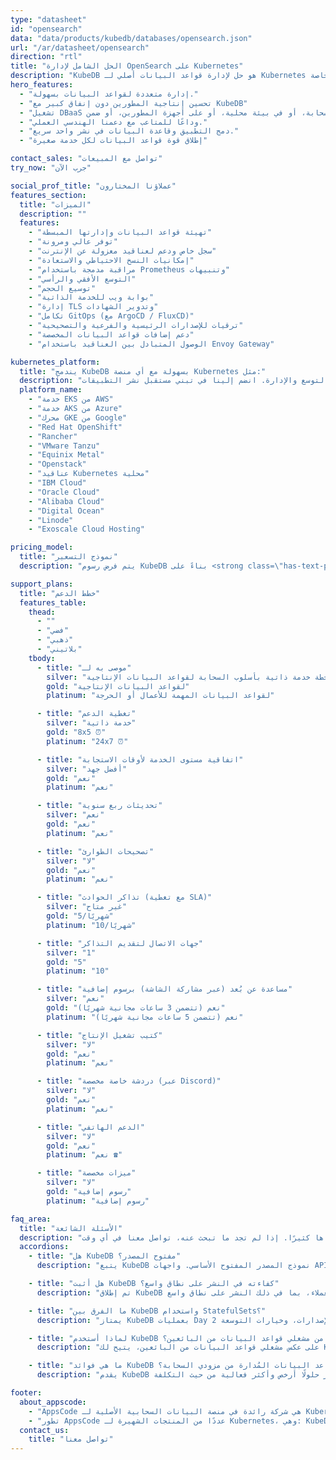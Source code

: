 ```yaml
---
type: "datasheet"
id: "opensearch"
data: "data/products/kubedb/databases/opensearch.json"
url: "/ar/datasheet/opensearch"
direction: "rtl"
title: "الحل الشامل لإدارة OpenSearch على Kubernetes"
description: "KubeDB هو حل لإدارة قواعد البيانات أصلي لـ Kubernetes يُبسِّط ويُؤتمت المهام الروتينية مثل التهيئة، المراقبة، التحديث، التصحيح، التوسيع، توسيع الحجم، النسخ الاحتياطي، الاستعادة، اكتشاف الأعطال، والإصلاح لأنواع مختلفة من قواعد البيانات الشهيرة على أي سحابة عامة أو خاصة."
hero_features:
  - "إدارة متعددة لقواعد البيانات بسهولة."
  - "تحسين إنتاجية المطورين دون إنفاق كبير مع KubeDB"
  - "تشغيل DBaaS الخاص بك على أي سحابة، أو في بيئة محلية، أو على أجهزة المطورين، أو ضمن CI/CD."
  - "وداعًا للمتاعب مع دعمنا الهندسي العملي."
  - "دمج التطبيق وقاعدة البيانات في نشر واحد سريع."
  - "إطلاق قوة قواعد البيانات لكل خدمة صغيرة"

contact_sales: "تواصل مع المبيعات"
try_now: "جرب الآن"

social_prof_title: "عملاؤنا المختارون"
features_section:
  title: "الميزات"
  description: ""
  features:
    - "تهيئة قواعد البيانات وإدارتها المبسطة"
    - "توفر عالي ومرونة"
    - "سجل خاص ودعم لعناقيد معزولة عن الإنترنت"
    - "إمكانيات النسخ الاحتياطي والاستعادة"
    - "مراقبة مدمجة باستخدام Prometheus وتنبيهات"
    - "التوسع الأفقي والرأسي"
    - "توسيع الحجم"
    - "بوابة ويب للخدمة الذاتية"
    - "إدارة TLS وتدوير الشهادات"
    - "تكامل GitOps (مع ArgoCD / FluxCD)"
    - "ترقيات للإصدارات الرئيسية والفرعية والتصحيحية"
    - "دعم إضافات قواعد البيانات المخصصة"
    - "الوصول المتبادل بين العناقيد باستخدام Envoy Gateway"

kubernetes_platform:
  title: "يندمج KubeDB بسهولة مع أي منصة Kubernetes مثل:"
  description: "اختر منصتك المفضلة واستمتع بالنشر والتوسع والإدارة. انضم إلينا في تبني مستقبل نشر التطبيقات."
  platform_name:
    - "خدمة EKS من AWS"
    - "خدمة AKS من Azure"
    - "محرك GKE من Google"
    - "Red Hat OpenShift"
    - "Rancher"
    - "VMware Tanzu"
    - "Equinix Metal"
    - "Openstack"
    - "عناقيد Kubernetes محلية"
    - "IBM Cloud"
    - "Oracle Cloud"
    - "Alibaba Cloud"
    - "Digital Ocean"
    - "Linode"
    - "Exoscale Cloud Hosting"

pricing_model:
  title: "نموذج التسعير"
  description: "يتم فرض رسوم KubeDB بناءً على <strong class=\"has-text-primary\">الحد الأقصى للذاكرة المخصص لحاويات قواعد البيانات التي يديرها KubeDB (وليس الذاكرة الخاصة بعقد Kubernetes).</strong> على سبيل المثال، PostgreSQL مكون من 3 نسخ، كل منها بذاكرة 8 جيجابايت، سيتم احتسابه على أنه 24 جيجابايت لأغراض الفوترة."

support_plans:
  title: "خطط الدعم"
  features_table:
    thead:
      - ""
      - "فضي"
      - "ذهبي"
      - "بلاتيني"
    tbody:
      - title: "موصى به لـ"
        silver: "خطة خدمة ذاتية بأسلوب السحابة لقواعد البيانات الإنتاجية"
        gold: "لقواعد البيانات الإنتاجية"
        platinum: "لقواعد البيانات المهمة للأعمال أو الحرجة"

      - title: "تغطية الدعم"
        silver: "خدمة ذاتية"
        gold: "8x5 ⏰"
        platinum: "24x7 ⏰"

      - title: "اتفاقية مستوى الخدمة لأوقات الاستجابة"
        silver: "أفضل جهد"
        gold: "نعم"
        platinum: "نعم"

      - title: "تحديثات ربع سنوية"
        silver: "نعم"
        gold: "نعم"
        platinum: "نعم"

      - title: "تصحيحات الطوارئ"
        silver: "لا"
        gold: "نعم"
        platinum: "نعم"

      - title: "تذاكر الحوادث (مع تغطية SLA)"
        silver: "غير متاح"
        gold: "5/شهريًا"
        platinum: "10/شهريًا"

      - title: "جهات الاتصال لتقديم التذاكر"
        silver: "1"
        gold: "5"
        platinum: "10"

      - title: "مساعدة عن بُعد (عبر مشاركة الشاشة) برسوم إضافية"
        silver: "نعم"
        gold: "نعم (تتضمن 3 ساعات مجانية شهريًا)"
        platinum: "نعم (تتضمن 5 ساعات مجانية شهريًا)"

      - title: "كتيب تشغيل الإنتاج"
        silver: "لا"
        gold: "نعم"
        platinum: "نعم"

      - title: "دردشة خاصة مخصصة (عبر Discord)"
        silver: "لا"
        gold: "نعم"
        platinum: "نعم"

      - title: "الدعم الهاتفي"
        silver: "لا"
        gold: "نعم"
        platinum: "نعم ☎"

      - title: "ميزات مخصصة"
        silver: "لا"
        gold: "رسوم إضافية"
        platinum: "رسوم إضافية"

faq_area:
  title: "الأسئلة الشائعة"
  description: "إليك بعض الأسئلة التي نتلقاها كثيرًا. إذا لم تجد ما تبحث عنه، تواصل معنا في أي وقت."
  accordions:
    - title: "هل KubeDB مفتوح المصدر؟"
      description: "يتبع KubeDB نموذج المصدر المفتوح الأساسي. واجهات API والعميل متاحة بموجب ترخيص Apache v2 للتكامل مع مشاريع العملاء."

    - title: "هل أثبت KubeDB كفاءته في النشر على نطاق واسع؟"
      description: "تم إطلاق KubeDB في عام 2017، ومنذ ذلك الحين تم نشره عبر العديد من العملاء، بما في ذلك النشر على نطاق واسع."

    - title: "ما الفرق بين KubeDB واستخدام StatefulSets؟"
      description: "يمتاز KubeDB بعمليات Day 2 الشاملة، بما في ذلك المراقبة، والتنبيهات، والنسخ الاحتياطي/الاستعادة، وترقيات الإصدارات، وخيارات التوسعة."

    - title: "لماذا أستخدم KubeDB بدلاً من مشغلي قواعد البيانات من البائعين؟"
      description: "على عكس مشغلي قواعد البيانات من البائعين، يتيح لك KubeDB تلبية جميع احتياجات قاعدة البيانات ضمن عقد واحد وبأقل جهد هندسي."

    - title: "ما هي فوائد KubeDB مقارنة بخدمات قواعد البيانات المُدارة من مزودي السحابة؟"
      description: "يقدم KubeDB مجموعة واسعة من قواعد البيانات، ويدعم البيئات متعددة السحابة والمحلية، ويوفر حلولًا أرخص وأكثر فعالية من حيث التكلفة."

footer:
  about_appscode: 
    - "AppsCode هي شركة رائدة في منصة البيانات السحابية الأصلية لـ Kubernetes. تأسست AppsCode في عام 2016 على يد Tamal Saha، وهو مهندس سابق في Google."
    - "تطور AppsCode عددًا من المنتجات الشهيرة لـ Kubernetes، وهي: KubeDB، وStash، وKubeVault، وKubeform، وVoyager. يقع المقر الرئيسي لـ AppsCode في لاس فيغاس، نيفادا، الولايات المتحدة، مع مكاتب هندسية في دكا، بنغلاديش."
  contact_us:
    title: "تواصل معنا"
---
```


